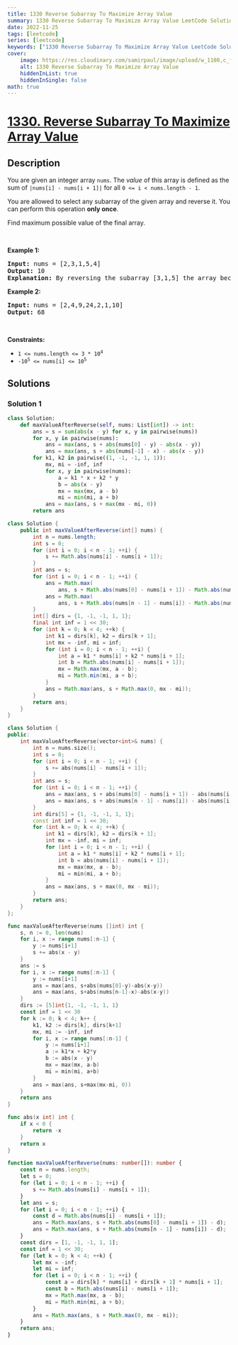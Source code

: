 ```yaml
---
title: 1330 Reverse Subarray To Maximize Array Value
summary: 1330 Reverse Subarray To Maximize Array Value LeetCode Solution Explained
date: 2022-11-25
tags: [leetcode]
series: [leetcode]
keywords: ["1330 Reverse Subarray To Maximize Array Value LeetCode Solution Explained in all languages", "1330 Reverse Subarray To Maximize Array Value", "LeetCode", "leetcode solution in Python3 C++ Java Go PHP Ruby Swift TypeScript Rust C# JavaScript C", "GeeksforGeeks", "InterviewBit", "Coding Ninjas", "HackerRank", "HackerEarth", "CodeChef", "TopCoder", "AlgoExpert", "freeCodeCamp", "Codeforces", "GitHub", "AtCoder", "Samir Paul"]
cover:
    image: https://res.cloudinary.com/samirpaul/image/upload/w_1100,c_fit,co_rgb:FFFFFF,l_text:Arial_75_bold:1330 Reverse Subarray To Maximize Array Value - Solution Explained/problem-solving.webp
    alt: 1330 Reverse Subarray To Maximize Array Value
    hiddenInList: true
    hiddenInSingle: false
math: true
---
```



# [1330. Reverse Subarray To Maximize Array Value](https://leetcode.com/problems/reverse-subarray-to-maximize-array-value)


## Description

<p>You are given an integer array <code>nums</code>. The <em>value</em> of this array is defined as the sum of <code>|nums[i] - nums[i + 1]|</code> for all <code>0 &lt;= i &lt; nums.length - 1</code>.</p>

<p>You are allowed to select any subarray of the given array and reverse it. You can perform this operation <strong>only once</strong>.</p>

<p>Find maximum possible value of the final array.</p>

<p>&nbsp;</p>
<p><strong class="example">Example 1:</strong></p>

<pre>
<strong>Input:</strong> nums = [2,3,1,5,4]
<strong>Output:</strong> 10
<b>Explanation: </b>By reversing the subarray [3,1,5] the array becomes [2,5,1,3,4] whose value is 10.
</pre>

<p><strong class="example">Example 2:</strong></p>

<pre>
<strong>Input:</strong> nums = [2,4,9,24,2,1,10]
<strong>Output:</strong> 68
</pre>

<p>&nbsp;</p>
<p><strong>Constraints:</strong></p>

<ul>
	<li><code>1 &lt;= nums.length &lt;= 3 * 10<sup>4</sup></code></li>
	<li><code>-10<sup>5</sup> &lt;= nums[i] &lt;= 10<sup>5</sup></code></li>
</ul>

## Solutions

### Solution 1

<!-- tabs:start -->

```python
class Solution:
    def maxValueAfterReverse(self, nums: List[int]) -> int:
        ans = s = sum(abs(x - y) for x, y in pairwise(nums))
        for x, y in pairwise(nums):
            ans = max(ans, s + abs(nums[0] - y) - abs(x - y))
            ans = max(ans, s + abs(nums[-1] - x) - abs(x - y))
        for k1, k2 in pairwise((1, -1, -1, 1, 1)):
            mx, mi = -inf, inf
            for x, y in pairwise(nums):
                a = k1 * x + k2 * y
                b = abs(x - y)
                mx = max(mx, a - b)
                mi = min(mi, a + b)
            ans = max(ans, s + max(mx - mi, 0))
        return ans
```

```java
class Solution {
    public int maxValueAfterReverse(int[] nums) {
        int n = nums.length;
        int s = 0;
        for (int i = 0; i < n - 1; ++i) {
            s += Math.abs(nums[i] - nums[i + 1]);
        }
        int ans = s;
        for (int i = 0; i < n - 1; ++i) {
            ans = Math.max(
                ans, s + Math.abs(nums[0] - nums[i + 1]) - Math.abs(nums[i] - nums[i + 1]));
            ans = Math.max(
                ans, s + Math.abs(nums[n - 1] - nums[i]) - Math.abs(nums[i] - nums[i + 1]));
        }
        int[] dirs = {1, -1, -1, 1, 1};
        final int inf = 1 << 30;
        for (int k = 0; k < 4; ++k) {
            int k1 = dirs[k], k2 = dirs[k + 1];
            int mx = -inf, mi = inf;
            for (int i = 0; i < n - 1; ++i) {
                int a = k1 * nums[i] + k2 * nums[i + 1];
                int b = Math.abs(nums[i] - nums[i + 1]);
                mx = Math.max(mx, a - b);
                mi = Math.min(mi, a + b);
            }
            ans = Math.max(ans, s + Math.max(0, mx - mi));
        }
        return ans;
    }
}
```

```cpp
class Solution {
public:
    int maxValueAfterReverse(vector<int>& nums) {
        int n = nums.size();
        int s = 0;
        for (int i = 0; i < n - 1; ++i) {
            s += abs(nums[i] - nums[i + 1]);
        }
        int ans = s;
        for (int i = 0; i < n - 1; ++i) {
            ans = max(ans, s + abs(nums[0] - nums[i + 1]) - abs(nums[i] - nums[i + 1]));
            ans = max(ans, s + abs(nums[n - 1] - nums[i]) - abs(nums[i] - nums[i + 1]));
        }
        int dirs[5] = {1, -1, -1, 1, 1};
        const int inf = 1 << 30;
        for (int k = 0; k < 4; ++k) {
            int k1 = dirs[k], k2 = dirs[k + 1];
            int mx = -inf, mi = inf;
            for (int i = 0; i < n - 1; ++i) {
                int a = k1 * nums[i] + k2 * nums[i + 1];
                int b = abs(nums[i] - nums[i + 1]);
                mx = max(mx, a - b);
                mi = min(mi, a + b);
            }
            ans = max(ans, s + max(0, mx - mi));
        }
        return ans;
    }
};
```

```go
func maxValueAfterReverse(nums []int) int {
	s, n := 0, len(nums)
	for i, x := range nums[:n-1] {
		y := nums[i+1]
		s += abs(x - y)
	}
	ans := s
	for i, x := range nums[:n-1] {
		y := nums[i+1]
		ans = max(ans, s+abs(nums[0]-y)-abs(x-y))
		ans = max(ans, s+abs(nums[n-1]-x)-abs(x-y))
	}
	dirs := [5]int{1, -1, -1, 1, 1}
	const inf = 1 << 30
	for k := 0; k < 4; k++ {
		k1, k2 := dirs[k], dirs[k+1]
		mx, mi := -inf, inf
		for i, x := range nums[:n-1] {
			y := nums[i+1]
			a := k1*x + k2*y
			b := abs(x - y)
			mx = max(mx, a-b)
			mi = min(mi, a+b)
		}
		ans = max(ans, s+max(mx-mi, 0))
	}
	return ans
}

func abs(x int) int {
	if x < 0 {
		return -x
	}
	return x
}
```

```ts
function maxValueAfterReverse(nums: number[]): number {
    const n = nums.length;
    let s = 0;
    for (let i = 0; i < n - 1; ++i) {
        s += Math.abs(nums[i] - nums[i + 1]);
    }
    let ans = s;
    for (let i = 0; i < n - 1; ++i) {
        const d = Math.abs(nums[i] - nums[i + 1]);
        ans = Math.max(ans, s + Math.abs(nums[0] - nums[i + 1]) - d);
        ans = Math.max(ans, s + Math.abs(nums[n - 1] - nums[i]) - d);
    }
    const dirs = [1, -1, -1, 1, 1];
    const inf = 1 << 30;
    for (let k = 0; k < 4; ++k) {
        let mx = -inf;
        let mi = inf;
        for (let i = 0; i < n - 1; ++i) {
            const a = dirs[k] * nums[i] + dirs[k + 1] * nums[i + 1];
            const b = Math.abs(nums[i] - nums[i + 1]);
            mx = Math.max(mx, a - b);
            mi = Math.min(mi, a + b);
        }
        ans = Math.max(ans, s + Math.max(0, mx - mi));
    }
    return ans;
}
```

<!-- tabs:end -->

<!-- end -->
